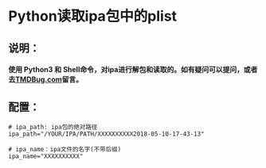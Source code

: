 # Python读取ipa包中的plist
## 说明：
#### 使用 Python3 和 Shell命令，对ipa进行解包和读取的。如有疑问可以提问，或者去[TMDBug.com](https://tmdbug.com)留言。

## 配置：
	# ipa_path: ipa包的绝对路径
	ipa_path="/YOUR/IPA/PATH/XXXXXXXXXX2018-05-10-17-43-13"

	# ipa_name：ipa文件的名字(不带后缀)
	ipa_name="XXXXXXXXXX"


